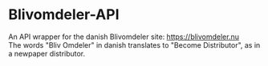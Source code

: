 # Blivomdeler-API
An API wrapper for the danish Blivomdeler site: https://blivomdeler.nu <br>
The words "Bliv Omdeler" in danish translates to "Become Distributor", as in a newpaper distributor.
